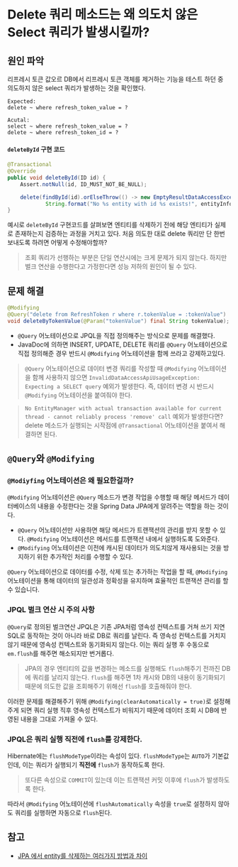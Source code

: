 # Delete 쿼리 메소드는 왜 의도치 않은 Select 쿼리가 발생시킬까?

## 원인 파악
리프레시 토큰 값오르 DB에서 리프레시 토큰 객체를 제거하는 기능을 테스트 하던 중 의도하지 않은 select 쿼리가 발생하는 것을 확인했다.

```
Expected: 
delete ~ where refresh_token_value = ?

Acutal: 
select ~ where refresh_token_value = ?
delete ~ where refresh_token_id = ?
```

#### `deleteById` 구현 코드
```java
@Transactional
@Override
public void deleteById(ID id) {
    Assert.notNull(id, ID_MUST_NOT_BE_NULL);

    delete(findById(id).orElseThrow(() -> new EmptyResultDataAccessException(
            String.format("No %s entity with id %s exists!", entityInformation.getJavaType(), id), 1)));
}
```
예시로 `deleteById` 구현코드를 살펴보면 엔티티를 삭제하기 전에 해당 엔티티가 실제로 존재하는지 검증하는 과정을 거치고 있다. 처음 의도한 대로 delete 쿼리만 단 한번 보내도록 하려면 어떻게 수정해야할까?

> 조회 쿼리가 선행하는 부분은 단일 연산시에는 크게 문제가 되지 않는다. 하지만 벌크 연산을 수행한다고 가정한다면 성능 저하의 원인이 될 수 있다.

## 문제 해결
```java
@Modifying
@Query("delete from RefreshToken r where r.tokenValue = :tokenValue")
void deleteByTokenValue(@Param("tokenValue") final String tokenValue);
```
- `@Query` 어노테이션으로 JPQL을 직접 정의해주는 방식으로 문제를 해결했다.
- JavaDoc에 의하면 INSERT, UPDATE, DELETE 쿼리를 `@Query` 어노테이션으로 직접 정의해준 경우 반드시 `@Modifying` 어노테이션을 함께 쓰라고 강제하고있다.

> `@Query` 어노테이션으로 데이터 변경 쿼리를 작성할 때 `@Modifying` 어노테이션을 함께 사용하지 않으면 `InvalidDataAccessApiUsageException: Expecting a SELECT query` 예외가 발생한다. 즉, 데이터 변경 시 반드시 `@Modifying` 어노테이션을 붙여줘야 한다.

> `No EntityManager with actual transaction available for current thread - cannot reliably process 'remove' call` 예외가 발생한다면?<br />
> delete 메소드가 실행되는 시작점에 `@Transactional` 어노테이션을 붙여서 해결하면 된다.

## `@Query`와 `@Modifying`

### `@Modiyfing` 어노테이션은 왜 필요한걸까?
`@Modifying` 어노테이션은 `@Query` 메소드가 변경 작업을 수행할 때 해당 메서드가 데이터베이스의 내용을 수정한다는 것을 Spring Data JPA에게 알려주는 역할을 하는 것이다.
- `@Query` 어노테이션만 사용하면 해당 메서드가 트랜잭션의 관리를 받지 못할 수 있다. `@Modifying` 어노테이션은 메서드를 트랜잭션 내에서 실행하도록 도와준다.
- `@Modifying` 어노테이션은 이전에 캐시된 데이터가 의도치않게 재사용되는 것을 방지하기 위한 추가적인 처리를 수행할 수 있다.

`@Query` 어노테이션으로 데이터를 수정, 삭제 또는 추가하는 작업을 할 때, `@Modifying` 어노테이션을 통해 데이터의 일관성과 정확성을 유지하며 효율적인 트랜잭션 관리를 할 수 있습니다.

### JPQL 벌크 연산 시 주의 사항
`@Query`로 정의된 벌크연산 JPQL은 기존 JPA처럼 영속성 컨텍스트를 거쳐 쓰기 지연 SQL로 동작하는 것이 아니라 바로 DB로 쿼리를 날린다. 즉 영속성 컨텍스트를 거치지 않기 때문에 영속성 컨텍스트와 동기화되지 않는다. 이는 쿼리 실행 후 수동으로 `em.flush`를 해주면 해소되지만 번거롭다.

> JPA의 경우 엔티티의 값을 변경하는 메소드를 실행해도 `flush`해주기 전까진 DB에 쿼리를 날리지 않는다. `flush`를 해주면 1차 캐시와 DB의 내용이 동기화되기 때문에 의도한 값을 조회해주기 위해선 `flush`를 호출해줘야 한다.

이러한 문제를 해결해주기 위해 `@Modifying(clearAutomatically = true)`로 설정해주게 되면 쿼리 실행 직후 영속성 컨텍스트가 비워지기 때문에 데이터 조회 시 DB에 반영된 내용을 그대로 가져올 수 있다.

### JPQL은 쿼리 실행 직전에 `flush`를 강제한다.
Hibernate에는 `flushModeType`이라는 속성이 있다. `flushModeType`는 `AUTO`가 기본값인데, 이는 쿼리가 실행되기 **직전에** `flush`가 동작하도록 한다.

> 또다른 속성으로 `COMMIT`이 있는데 이는 트랜잭션 커밋 이후에 `flush`가 발생하도록 한다.

따라서 `@Modifying` 어노테이션에 `flushAutomatically` 속성을 `true`로 설정하지 않아도 쿼리를 실행하면 자동으로 `flush`된다.

## 참고
- [JPA 에서 entity를 삭제하는 여러가지 방법과 차이](https://aljjabaegi.tistory.com/681)